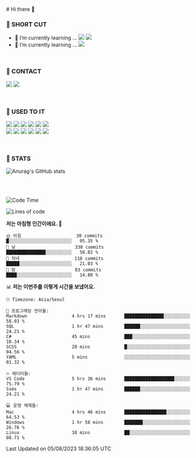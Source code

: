 <div>
# Hi there 👋

<br>

### 🚀 SHORT CUT

- 🔭 I’m currently learning ... <img src="https://img.shields.io/badge/Python-3776AB?style=plastic&logo=Python&logoColor=white"> <img src="https://img.shields.io/badge/C-A8B9CC?style=plastic&logo=C&logoColor=white">
- 🌱 I’m currently learning ... <img src="https://img.shields.io/badge/Tensorflow-FF6F00?style=plastic&logo=TensorFlow&logoColor=white">

<br>

### 📧 CONTACT
<a href="https://www.instagram.com/das_fef" target="_blank"><img src="https://img.shields.io/badge/Instagram-E4405F?style=plastic&logo=Instagram&logoColor=white"></a>
<img src="https://img.shields.io/badge/mealhouse3377@gmail.com-EA4335?style=plastic&logo=Gmail&logoColor=white">

<br>

### 📖 USED TO IT

<img src="https://img.shields.io/badge/Python-3776AB?style=plastic&logo=Python&logoColor=white"> <img src="https://img.shields.io/badge/C-A8B9CC?style=plastic&logo=C&logoColor=white"> <img src="https://img.shields.io/badge/Java-007396?style=plastic&logo=OpenJDK&logoColor=white"> <img src="https://img.shields.io/badge/Django-092E20?style=plastic&logo=Django&logoColor=white"> <img src="https://img.shields.io/badge/Tensorflow-FF6F00?style=plastic&logo=TensorFlow&logoColor=white"> <img src="https://img.shields.io/badge/R-276DC3?style=plastic&logo=R&logoColor=white"><br> 
<img src="https://img.shields.io/badge/MySql-4479A1?style=plastic&logo=MySql&logoColor=white"> <img src="https://img.shields.io/badge/MariaDB-003545?style=plastic&logo=MariaDB&logoColor=white"> <img src="https://img.shields.io/badge/Oracle-F80000?style=plastic&logo=Oracle&logoColor=white"> <img src="https://img.shields.io/badge/Jupyter-F37626?style=plastic&logo=Jupyter&logoColor=white"> <img src="https://img.shields.io/badge/Qt-41CD52?style=plastic&logo=Qt&logoColor=white"> <img src="https://img.shields.io/badge/SQLite-003B57?style=plastic&logo=SQLite&logoColor=white">

<br>

### 🔢 STATS
![Anurag's GitHub stats](https://github-readme-stats.vercel.app/api?username=dasfef&show_icons=true&theme=great-gatsby)

</div>

<br>
<br>

<!--START_SECTION:waka-->
![Code Time](http://img.shields.io/badge/Code%20Time-296%20hrs%2044%20mins-blue)

![Lines of code](https://img.shields.io/badge/%EC%A0%80%EB%8A%94%20%EC%97%AC%ED%83%9C%EA%B9%8C%EC%A7%80%20-8.3%20million%20%EC%A4%84%EC%9D%98%20%EC%BD%94%EB%93%9C%EB%A5%BC%20%EC%9E%91%EC%84%B1%ED%96%88%EC%96%B4%EC%9A%94.-blue)

**저는 아침형 인간이에요. 🐤** 

```text
🌞 아침                     30 commits          █░░░░░░░░░░░░░░░░░░░░░░░░   05.35 % 
🌆 낮　                     330 commits         ███████████████░░░░░░░░░░   58.82 % 
🌃 저녁                     118 commits         █████░░░░░░░░░░░░░░░░░░░░   21.03 % 
🌙 밤　                     83 commits          ████░░░░░░░░░░░░░░░░░░░░░   14.80 % 
```


📊 **저는 이번주를 이렇게 시간을 보냈어요.** 

```text
🕑︎ Timezone: Asia/Seoul

💬 프로그래밍 언어들: 
Markdown                 4 hrs 17 mins       ███████████████░░░░░░░░░░   58.03 % 
SQL                      1 hr 47 mins        ██████░░░░░░░░░░░░░░░░░░░   24.21 % 
C#                       45 mins             ███░░░░░░░░░░░░░░░░░░░░░░   10.34 % 
SCSS                     20 mins             █░░░░░░░░░░░░░░░░░░░░░░░░   04.56 % 
YAML                     5 mins              ░░░░░░░░░░░░░░░░░░░░░░░░░   01.32 % 

🔥 에디터들: 
VS Code                  5 hrs 36 mins       ███████████████████░░░░░░   75.79 % 
Ssms                     1 hr 47 mins        ██████░░░░░░░░░░░░░░░░░░░   24.21 % 

💻 운영 체제들: 
Mac                      4 hrs 46 mins       ████████████████░░░░░░░░░   64.53 % 
Windows                  1 hr 58 mins        ███████░░░░░░░░░░░░░░░░░░   26.76 % 
Linux                    38 mins             ██░░░░░░░░░░░░░░░░░░░░░░░   08.71 % 
```


 Last Updated on 05/08/2023 18:36:05 UTC
<!--END_SECTION:waka-->

